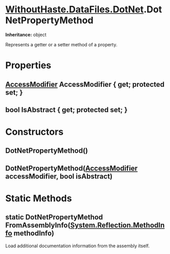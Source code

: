 # [WithoutHaste.DataFiles.DotNet](TableOfContents.WithoutHaste.DataFiles.DotNet.md).DotNetPropertyMethod

**Inheritance:** object  

Represents a getter or a setter method of a property.  

# Properties

## [AccessModifier](WithoutHaste.DataFiles.DotNet.AccessModifier.md) AccessModifier { get; protected set; }

## bool IsAbstract { get; protected set; }

# Constructors

## DotNetPropertyMethod()

## DotNetPropertyMethod([AccessModifier](WithoutHaste.DataFiles.DotNet.AccessModifier.md) accessModifier, bool isAbstract)

# Static Methods

## static DotNetPropertyMethod FromAssemblyInfo([System.Reflection.MethodInfo](https://docs.microsoft.com/en-us/dotnet/api/system.reflection.methodinfo) methodInfo)

Load additional documentation information from the assembly itself.  

